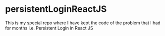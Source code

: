 # persistentLoginReactJS
This is my special repo where I have kept the code of the problem that I had for months i.e. Persistent Login in React JS
